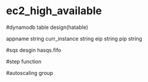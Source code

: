 # ec2_high_available

#dynamodb table design(hatable)

appname        string
curr_instance          string
eip           string
pip           string


#sqs desgin
hasqs.fifo

#step function


#autoscaling group

